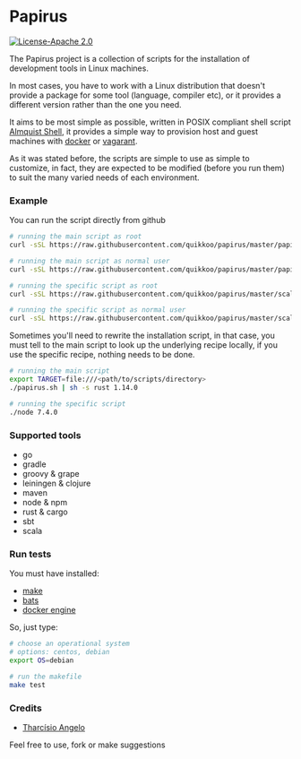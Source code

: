 Papirus
=======

[![License-Apache 2.0](https://img.shields.io/badge/License-Apache%202.0-blue.svg)](http://apache.org/licenses/LICENSE-2.0)

The Papirus project is a collection of scripts for the installation of
development tools in Linux machines.

In most cases, you have to work with a Linux distribution that doesn't provide
a package for some tool (language, compiler etc), or it provides a different
version rather than the one you need.

It aims to be most simple as possible, written in POSIX compliant shell
script [Almquist Shell](https://en.wikipedia.org/wiki/Almquist_shell), it
provides a simple way to provision host and guest machines with
[docker](https://www.docker.com/) or [vagarant](https://www.vagrantup.com/).

As it was stated before, the scripts are simple to use as simple to customize,
in fact, they are expected to be modified (before you run them) to suit the many varied needs of each environment.


### Example

You can run the script directly from github

```sh
# running the main script as root
curl -sSL https://raw.githubusercontent.com/quikkoo/papirus/master/papirus.sh | sh -s go 1.7.1

# running the main script as normal user
curl -sSL https://raw.githubusercontent.com/quikkoo/papirus/master/papirus.sh | sudo sh -s go 1.7.1

# running the specific script as root
curl -sSL https://raw.githubusercontent.com/quikkoo/papirus/master/scala.sh | sh -s 2.12.0

# running the specific script as normal user
curl -sSL https://raw.githubusercontent.com/quikkoo/papirus/master/scala.sh | sudo sh -s 2.12.0
```

Sometimes you'll need to rewrite the installation script, in that case, you must
tell to the main script to look up the underlying recipe locally, if you use the
specific recipe, nothing needs to be done.

```sh
# running the main script
export TARGET=file:///<path/to/scripts/directory>
./papirus.sh | sh -s rust 1.14.0

# running the specific script
./node 7.4.0
```


### Supported tools

  - go
  - gradle
  - groovy & grape
  - leiningen & clojure
  - maven
  - node & npm
  - rust & cargo
  - sbt
  - scala


### Run tests

You must have installed:

  - [make](https://www.gnu.org/software/make/)
  - [bats](https://github.com/sstephenson/bats/)
  - [docker engine](https://docs.docker.com/engine/)

So, just type:

```sh
# choose an operational system
# options: centos, debian
export OS=debian

# run the makefile
make test
```


### Credits

  - [Tharcísio Angelo](https://github.com/quikkoo/)

Feel free to use, fork or make suggestions
